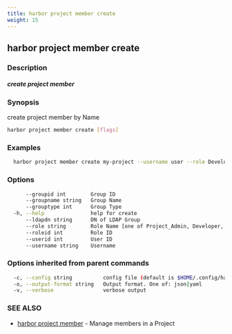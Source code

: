 ```yaml
---
title: harbor project member create
weight: 15
---
```

## harbor project member create

### Description

##### create project member

### Synopsis

create project member by Name

```sh
harbor project member create [flags]
```

### Examples

```sh
  harbor project member create my-project --username user --role Developer
```

### Options

```sh
      --groupid int        Group ID
      --groupname string   Group Name
      --grouptype int      Group Type
  -h, --help               help for create
      --ldapdn string      DN of LDAP Group
      --role string        Role Name [one of Project_Admin, Developer, Guest, Maintainer, Limited_Guest]
      --roleid int         Role ID
      --userid int         User ID
      --username string    Username
```

### Options inherited from parent commands

```sh
  -c, --config string          config file (default is $HOME/.config/harbor-cli/config.yaml)
  -o, --output-format string   Output format. One of: json|yaml
  -v, --verbose                verbose output
```

### SEE ALSO

* [harbor project member](harbor-project-member.md)	 - Manage members in a Project

